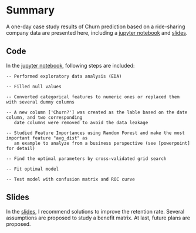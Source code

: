 # Summary
A one-day case study results of Churn prediction based on a ride-sharing company data are presented here, including a [jupyter notebook](./case_study.ipynb) and [slides](./case_study_slides.pdf).

## Code 
In the [jupyter notebook](./case_study.ipynb), following steps are included:

    -- Performed exploratory data analysis (EDA)
  
    -- Filled null values  
  
    -- Converted categorical features to numeric ones or replaced them with several dummy columns
  
    -- A new column ['Churn?'] was created as the lable based on the date column, and two corresponding 
       date columns were removed to avoid the data leakage
  
    -- Studied Feature Importances using Random Forest and make the most important feature "avg_dist" as 
       an example to analyze from a business perspective (see [powerpoint] for detail)
       
    -- Find the optimal parameters by cross-validated grid search
    
    -- Fit optimal model 
    
    -- Test model with confusion matrix and ROC curve
    
## Slides
In the [slides](./case_study_slides.pdf), I recommend solutions to improve the retention rate. Several assumptions are proposed to study a benefit matrix. At last, future plans are proposed.
    
